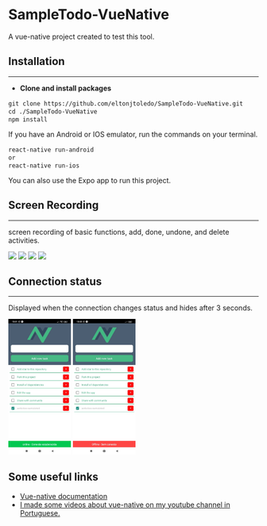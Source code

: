 # **SampleTodo-VueNative**
A vue-native project created to test this tool.

## **Installation**
---

- **Clone and install packages**

````
git clone https://github.com/eltonjtoledo/SampleTodo-VueNative.git
cd ./SampleTodo-VueNative
npm install
````
If you have an Android or IOS emulator, run the commands on your terminal.

````
react-native run-android
or 
react-native run-ios
````
You can also use the Expo app to run this project.

## **Screen Recording** 
---
screen recording of basic functions, add, done, undone, and delete activities.

<img rel="screen recoder of SampleTodo VueNative add activity" src="./Screenshots/ScreenRecorderAdd.gif" width="24%"> <img rel="screen recoder of SampleTodo VueNative done activity" src="./Screenshots/ScreenRecorderDone.gif" width="24%"> <img rel="screen recoder of SampleTodo VueNative undone activity" src="./Screenshots/ScreenRecorderUndo.gif" width="24%"> <img rel="screen recoder of SampleTodo VueNative delete activity" src="./Screenshots/ScreenRecorderDelete.gif" width="24%">

## **Connection status**
---
Displayed when the connection changes status and hides after 3 seconds.

<img alt="screenshot of SampleTodo VueNative message online" src="./Screenshots/screenshotOnline.jpeg" width="25%">
<img rel="screenshot of SampleTodo VueNative message offline" src="./Screenshots/screenshotOffline.jpeg" width="25%">

## Some useful links
- [Vue-native documentation](https://vue-native.io)
- [I made some videos about vue-native on my youtube channel in Portuguese.](https://vue-native.io)

